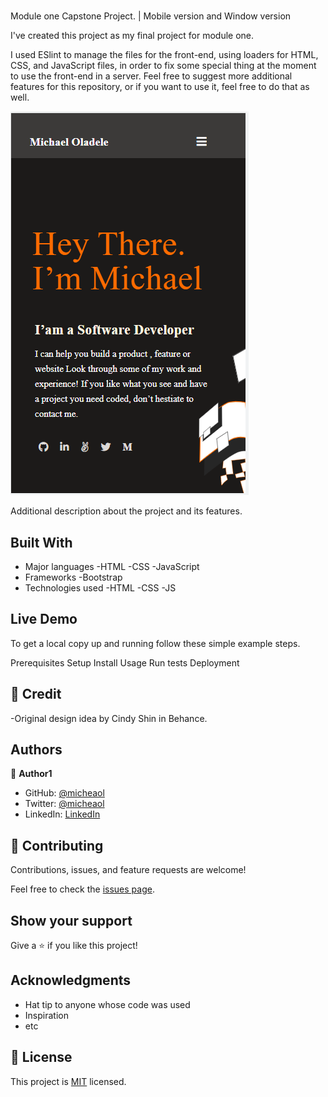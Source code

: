 # 
Module one Capstone Project. | Mobile version and Window version

I've created this project as my final project for module one.

I used ESlint to manage the files for the front-end, using loaders for HTML, CSS, and JavaScript files, in order to fix some special thing at the moment to use the front-end in a server. Feel free to suggest more additional features for this repository, or if you want to use it, feel free to do that as well.

![alt text](https://github.com/micheaol/Portfolio-project/blob/mobile-feature/images/screen.PNG)

Additional description about the project and its features.

## Built With

- Major languages
    -HTML
    -CSS
    -JavaScript
- Frameworks
    -Bootstrap
- Technologies used
    -HTML
    -CSS
    -JS

## Live Demo

<!-- [Live Demo Link](https://micheaol.github.io/Portfolio-project/) -->
<!-- [Live Demo Link](https://micheaol-portfolio.netlify.app/) -->

To get a local copy up and running follow these simple example steps.

Prerequisites
Setup
Install
Usage
Run tests
Deployment


## 🤝 Credit
-Original design idea by Cindy Shin in Behance.

## Authors

👤 **Author1**

- GitHub: [@micheaol](https://github.com/micheaol)
- Twitter: [@micheaol](https://twitter.com/micheaol)
- LinkedIn: [LinkedIn](https://linkedin.com/in/micheaol)


## 🤝 Contributing

Contributions, issues, and feature requests are welcome!

Feel free to check the [issues page](../../issues/).

## Show your support

Give a ⭐️ if you like this project!

## Acknowledgments

- Hat tip to anyone whose code was used
- Inspiration
- etc

## 📝 License

This project is [MIT](./MIT.md) licensed.
